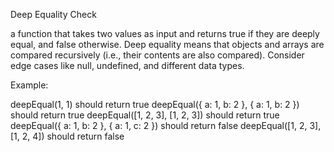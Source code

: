Deep Equality Check

a function that takes two values as input and returns true if they are deeply equal, and false otherwise.  Deep equality means that objects and arrays are compared recursively (i.e., their contents are also compared).  Consider edge cases like null, undefined, and different data types.

Example:

deepEqual(1, 1) should return true
deepEqual({ a: 1, b: 2 }, { a: 1, b: 2 }) should return true
deepEqual([1, 2, 3], [1, 2, 3]) should return true
deepEqual({ a: 1, b: 2 }, { a: 1, c: 2 }) should return false
deepEqual([1, 2, 3], [1, 2, 4]) should return false
